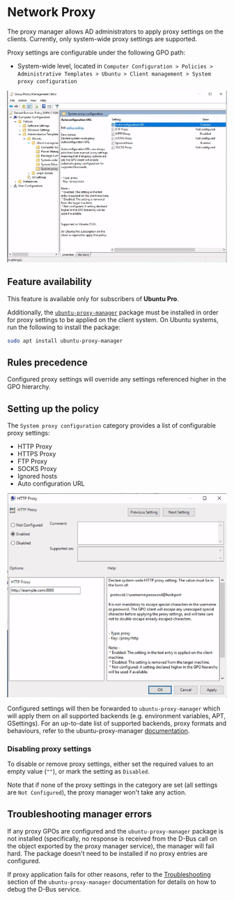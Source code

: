 # Network Proxy

The proxy manager allows AD administrators to apply proxy settings on the clients. Currently, only system-wide proxy settings are supported.

Proxy settings are configurable under the following GPO path:

* System-wide level, located in `Computer Configuration > Policies > Administrative Templates > Ubuntu > Client management > System proxy configuration`

![System proxy settings in GPO editor](../images/explanation/proxy/system-proxy-settings-list.png)

## Feature availability

This feature is available only for subscribers of **Ubuntu Pro**.

Additionally, the [`ubuntu-proxy-manager`](https://github.com/ubuntu/ubuntu-proxy-manager) package must be installed in order for proxy settings to be applied on the client system. On Ubuntu systems, run the following to install the package:

```bash
sudo apt install ubuntu-proxy-manager
```

## Rules precedence

Configured proxy settings will override any settings referenced higher in the GPO hierarchy.

## Setting up the policy

The `System proxy configuration` category provides a list of configurable proxy settings:

* HTTP Proxy
* HTTPS Proxy
* FTP Proxy
* SOCKS Proxy
* Ignored hosts
* Auto configuration URL

![HTTP proxy setting in GPO editor](../images/explanation/proxy/system-proxy-settings-focus.png)

Configured settings will then be forwarded to `ubuntu-proxy-manager` which will apply them on all supported backends (e.g. environment variables, APT, GSettings). For an up-to-date list of supported backends, proxy formats and behaviours, refer to the ubuntu-proxy-manager [documentation](https://github.com/ubuntu/ubuntu-proxy-manager/blob/main/README.md).

### Disabling proxy settings

To disable or remove proxy settings, either set the required values to an empty value (`""`), or mark the setting as `Disabled`.

Note that if none of the proxy settings in the category are set (all settings are `Not Configured`), the proxy manager won't take any action.

## Troubleshooting manager errors

If any proxy GPOs are configured and the `ubuntu-proxy-manager` package is not installed (specifically, no response is received from the D-Bus call on the object exported by the proxy manager service), the manager will fail hard. The package doesn't need to be installed if no proxy entries are configured.

If proxy application fails for other reasons, refer to the [Troubleshooting](https://github.com/ubuntu/ubuntu-proxy-manager/blob/main/README.md#troubleshooting) section of the `ubuntu-proxy-manager` documentation for details on how to debug the D-Bus service.
